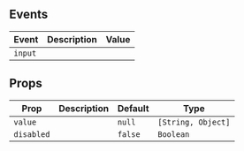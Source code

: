 ## Events

| Event   | Description | Value |
| ------- | ----------- | ----- |
| `input` |             |       |

## Props

| Prop       | Description | Default | Type               |
| ---------- | ----------- | ------- | ------------------ |
| `value`    |             | `null`  | `[String, Object]` |
| `disabled` |             | `false` | `Boolean`          |

